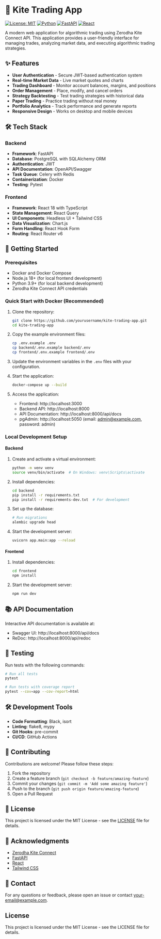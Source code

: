 # 🚀 Kite Trading App

[![License: MIT](https://img.shields.io/badge/License-MIT-yellow.svg)](https://opensource.org/licenses/MIT)
[![Python](https://img.shields.io/badge/Python-3.9+-blue.svg)](https://www.python.org/)
[![FastAPI](https://img.shields.io/badge/FastAPI-0.104.1-blue.svg)](https://fastapi.tiangolo.com/)
[![React](https://img.shields.io/badge/React-18.2.0-61DAFB.svg)](https://reactjs.org/)

A modern web application for algorithmic trading using Zerodha Kite Connect API. This application provides a user-friendly interface for managing trades, analyzing market data, and executing algorithmic trading strategies.

## ✨ Features

- **User Authentication** - Secure JWT-based authentication system
- **Real-time Market Data** - Live market quotes and charts
- **Trading Dashboard** - Monitor account balances, margins, and positions
- **Order Management** - Place, modify, and cancel orders
- **Strategy Backtesting** - Test trading strategies with historical data
- **Paper Trading** - Practice trading without real money
- **Portfolio Analytics** - Track performance and generate reports
- **Responsive Design** - Works on desktop and mobile devices

## 🛠 Tech Stack

### Backend
- **Framework**: FastAPI
- **Database**: PostgreSQL with SQLAlchemy ORM
- **Authentication**: JWT
- **API Documentation**: OpenAPI/Swagger
- **Task Queue**: Celery with Redis
- **Containerization**: Docker
- **Testing**: Pytest

### Frontend
- **Framework**: React 18 with TypeScript
- **State Management**: React Query
- **UI Components**: Headless UI + Tailwind CSS
- **Data Visualization**: Chart.js
- **Form Handling**: React Hook Form
- **Routing**: React Router v6

## 🚀 Getting Started

### Prerequisites

- Docker and Docker Compose
- Node.js 18+ (for local frontend development)
- Python 3.9+ (for local backend development)
- Zerodha Kite Connect API credentials

### Quick Start with Docker (Recommended)

1. Clone the repository:
   ```bash
   git clone https://github.com/yourusername/kite-trading-app.git
   cd kite-trading-app
   ```

2. Copy the example environment files:
   ```bash
   cp .env.example .env
   cp backend/.env.example backend/.env
   cp frontend/.env.example frontend/.env
   ```

3. Update the environment variables in the `.env` files with your configuration.

4. Start the application:
   ```bash
   docker-compose up --build
   ```

5. Access the application:
   - Frontend: http://localhost:3000
   - Backend API: http://localhost:8000
   - API Documentation: http://localhost:8000/api/docs
   - pgAdmin: http://localhost:5050 (email: admin@example.com, password: admin)

### Local Development Setup

#### Backend

1. Create and activate a virtual environment:
   ```bash
   python -m venv venv
   source venv/bin/activate  # On Windows: venv\Scripts\activate
   ```

2. Install dependencies:
   ```bash
   cd backend
   pip install -r requirements.txt
   pip install -r requirements-dev.txt  # For development
   ```

3. Set up the database:
   ```bash
   # Run migrations
   alembic upgrade head
   ```

4. Start the development server:
   ```bash
   uvicorn app.main:app --reload
   ```

#### Frontend

1. Install dependencies:
   ```bash
   cd frontend
   npm install
   ```

2. Start the development server:
   ```bash
   npm run dev
   ```

## 📚 API Documentation

Interactive API documentation is available at:
- Swagger UI: http://localhost:8000/api/docs
- ReDoc: http://localhost:8000/api/redoc

## 🧪 Testing

Run tests with the following commands:

```bash
# Run all tests
pytest

# Run tests with coverage report
pytest --cov=app --cov-report=html
```

## 🛠 Development Tools

- **Code Formatting**: Black, isort
- **Linting**: flake8, mypy
- **Git Hooks**: pre-commit
- **CI/CD**: GitHub Actions

## 🤝 Contributing

Contributions are welcome! Please follow these steps:

1. Fork the repository
2. Create a feature branch (`git checkout -b feature/amazing-feature`)
3. Commit your changes (`git commit -m 'Add some amazing feature'`)
4. Push to the branch (`git push origin feature/amazing-feature`)
5. Open a Pull Request

## 📄 License

This project is licensed under the MIT License - see the [LICENSE](LICENSE) file for details.

## 🙏 Acknowledgments

- [Zerodha Kite Connect](https://kite.trade/docs/connect/v3/)
- [FastAPI](https://fastapi.tiangolo.com/)
- [React](https://reactjs.org/)
- [Tailwind CSS](https://tailwindcss.com/)

## 📧 Contact

For any questions or feedback, please open an issue or contact [your-email@example.com](mailto:your-email@example.com).

## License

This project is licensed under the MIT License - see the LICENSE file for details.